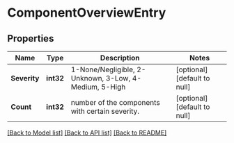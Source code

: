 # ComponentOverviewEntry

## Properties
Name | Type | Description | Notes
------------ | ------------- | ------------- | -------------
**Severity** | **int32** | 1-None/Negligible, 2-Unknown, 3-Low, 4-Medium, 5-High | [optional] [default to null]
**Count** | **int32** | number of the components with certain severity. | [optional] [default to null]

[[Back to Model list]](../README.md#documentation-for-models) [[Back to API list]](../README.md#documentation-for-api-endpoints) [[Back to README]](../README.md)

